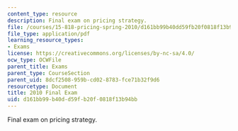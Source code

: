 ```yaml
---
content_type: resource
description: Final exam on pricing strategy.
file: /courses/15-818-pricing-spring-2010/d161bb99b40dd59fb20f0818f13b94bb_MIT15_818S10_exam10.pdf
file_type: application/pdf
learning_resource_types:
- Exams
license: https://creativecommons.org/licenses/by-nc-sa/4.0/
ocw_type: OCWFile
parent_title: Exams
parent_type: CourseSection
parent_uid: 8dcf2508-959b-cd02-8783-fce71b32f9d6
resourcetype: Document
title: 2010 Final Exam
uid: d161bb99-b40d-d59f-b20f-0818f13b94bb
---
```

Final exam on pricing strategy.